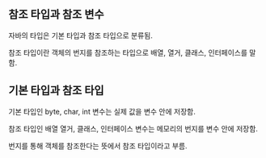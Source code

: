 ## 참조 타입과 참조 변수

자바의 타입은 기본 타입과 참조 타입으로 분류됨.

참조 타입이란 객체의 번지를 참조하는 타입으로 배열, 열거, 클래스, 인터페이스를 말함.

## 기본 타입과 참조 타입

기본 타입인 byte, char, int 변수는 실제 값을 변수 안에 저장함.

참조 타입인 배열 열거, 클래스, 인터페이스 변수는 메모리의 번지를 변수 안에 저장함.

번지를 통해 객체를 참조한다는 뜻에서 참조 타입이라고 부름.
